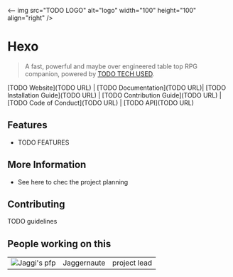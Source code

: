 <-- img src="TODO LOGO" alt="logo" width="100" height="100" align="right" />

# Hexo

> A fast, powerful and maybe over engineered table top RPG companion, powered by [TODO TECH USED](https://www.youtube.com/watch?v=dQw4w9WgXcQ).

[TODO Website](TODO URL) |
[TODO Documentation](TODO URL)|
[TODO Installation Guide](TODO URL) |
[TODO Contribution Guide](TODO URL) |
[TODO Code of Conduct](TODO URL) |
[TODO API](TODO URL)

## Features
- TODO FEATURES 

## More Information

- See here to chec the project planning

## Contributing

TODO guidelines

## People working on this 

|                                                                        |             |              |
|:----------------------------------------------------------------------:|-------------|--------------|
| ![Jaggi's pfp](https://avatars.githubusercontent.com/u/42418858?v=4)   | Jaggernaute | project lead |


